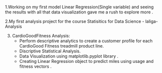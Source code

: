 1.Working on my first model Linear Regression(Single variable) and seeing the results with  all that data visualization gave me a rush to explore more . 

2.My first analysis project for the course Statisitics for Data Science - laliga-Analysis 

3. CardioGoodFitness Analysis:
   - Perform descriptive analytics to create a customer profile for each CardioGood Fitness treadmill product line.
    - Discriptive Statistical Analysis.
    - Data Visualization using matplotlib.pyplot library .
    - Creating Linear Regression object to predict miles using usage and fitness vectors . 
